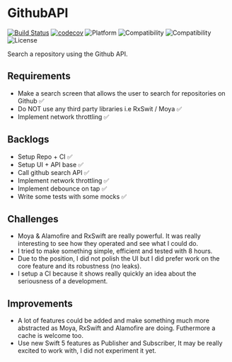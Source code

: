 # GithubAPI
[![Build Status](https://travis-ci.com/jbdtky/github-api-ios.svg?branch=master)](https://travis-ci.com/jbdtky/github-api-ios)
[![codecov](https://codecov.io/gh/jbdtky/github-api-ios/branch/master/graph/badge.svg)](https://codecov.io/gh/jbdtky/github-api-ios)
![Platform](https://img.shields.io/badge/platform-ios-black.svg) 
![Compatibility](https://img.shields.io/badge/iOS-+13.0-orange.svg) 
![Compatibility](https://img.shields.io/badge/Swift-5.0-orange.svg) 
![License](https://img.shields.io/badge/License-MIT-lightgrey.svg) 

Search a repository using the Github API.

## Requirements
- Make a search screen that allows the user to search for repositories on Github ✅
- Do NOT use any third party libraries i.e RxSwit / Moya ✅
- Implement network throttling ✅

## Backlogs
- Setup Repo + CI ✅
- Setup UI + API base ✅
- Call github search API ✅
- Implement network throttling ✅
- Implement debounce on tap ✅
- Write some tests with some mocks ✅

## Challenges
- Moya & Alamofire and RxSwift are really powerful. It was really interesting to see how they operated and see what I could do. 
- I tried to make something simple, efficient and tested with 8 hours.
- Due to the position, I did not polish the UI but I did prefer work on the core feature and its robustness (no leaks).
- I setup a CI because it shows really quickly an idea about the seriousness of a development.

## Improvements
- A lot of features could be added and make something much more abstracted as Moya, RxSwift and Alamofire are doing. Futhermore a cache is welcome too.
- Use new Swift 5 features as Publisher and Subscriber, It may be really excited to work with, I did not experiment it yet.
